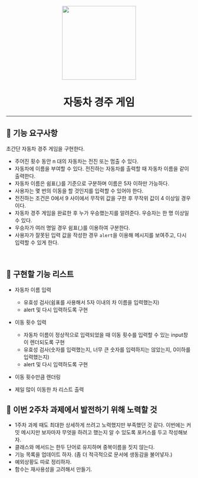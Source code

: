 <p align="middle" >
  <img width="200px;" src="https://github.com/woowacourse/javascript-racingcar-precourse/blob/main/images/racingcar_icon.png?raw=true"/>
</p>
<h1 align="middle">자동차 경주 게임</h1>

---

## 🎯 기능 요구사항

초간단 자동차 경주 게임을 구현한다.

- 주어진 횟수 동안 n 대의 자동차는 전진 또는 멈출 수 있다.
- 자동차에 이름을 부여할 수 있다. 전진하는 자동차를 출력할 때 자동차 이름을 같이 출력한다.
- 자동차 이름은 쉼표(,)를 기준으로 구분하며 이름은 5자 이하만 가능하다.
- 사용자는 몇 번의 이동을 할 것인지를 입력할 수 있어야 한다.
- 전진하는 조건은 0에서 9 사이에서 무작위 값을 구한 후 무작위 값이 4 이상일 경우이다.
- 자동차 경주 게임을 완료한 후 누가 우승했는지를 알려준다. 우승자는 한 명 이상일 수 있다.
- 우승자가 여러 명일 경우 쉼표(,)를 이용하여 구분한다.
- 사용자가 잘못된 입력 값을 작성한 경우 `alert`을 이용해 메시지를 보여주고, 다시 입력할 수 있게 한다.

<br>

## 📌 구현할 기능 리스트

- 자동차 이름 입력

  - 유효성 검사(쉼표를 사용해서 5자 이내의 차 이름을 입력했는지)
  - alert 및 다시 입력하도록 구현

- 이동 횟수 입력
  - 자동차 이름이 정상적으로 입력되었을 때 이동 횟수를 입력할 수 있는 input창이 렌더되도록 구현
  - 유효성 검사(숫자를 입력했는지, 너무 큰 숫자를 입력하지는 않았는지, 0이하를 입력했는지)
  - alert 및 다시 입력하도록 구현
- 이동 횟수만큼 렌더링
- 제일 많이 이동한 차 리스트 출력

## 🌟 이번 2주차 과제에서 발전하기 위해 노력할 것

- 1주차 과제 때도 최대한 상세하게 쓰려고 노력했지만 부족했던 것 같다.
  이번에는 커밋 메시지만 보자마자 무엇을 하려고 했는지 알 수 있도록 포커스를 두고 작성해보자.
- 클래스와 메서드는 한두 단어로 유지하며 중복이름을 짓지 않는다.
- 기능 목록을 업데이트 하자. (좀 더 적극적으로 문서에 생동감을 불어넣자.)
- 예외상황도 따로 정리하자.
- 함수는 재사용성을 고려해서 만들기.
